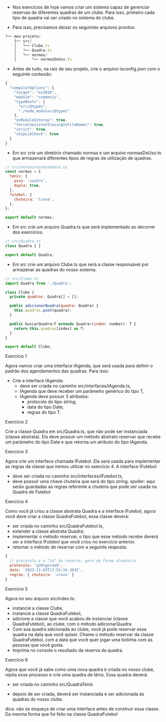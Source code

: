 * Nos exercícios de hoje vamos criar um sistema capaz de gerenciar 
reservas de diferentes quadras de um clube. Para isso, primeiro cada 
tipo de quadra vai ser criado no sistema do clube.

* Para isso, precisamos deixar os seguintes arquivos prontos:
```js
└── meu-projeto/
    ├── src/
    │   └── Clube.ts
    │   └── Quadra.ts
    │   └── normas/
    │       └── normasDeUso.ts
```
* Antes de tudo, na raiz de seu projeto, crie o arquivo tsconfig.json 
com o seguinte conteúdo:
```js
{
  "compilerOptions": {
    "target": "es2016",
    "module": "commonjs",
    "typeRoots": [
      "src/@types",
      "./node_modules/@types"
    ],
    "esModuleInterop": true,
    "forceConsistentCasingInFileNames": true,
    "strict": true,
    "skipLibCheck": true
  }
}
```
* Em src crie um diretório chamado normas e um arquivo normasDeUso.ts 
que armazenará diferentes tipos de regras de utilização de quadras.
```js
// src/normas/normasDeUso.ts
const normas = {
  tenis: {
    piso: 'saibro',
    dupla: true,
  },
  futebol: {
    chuteira: 'trava',
  },
};

export default normas;
```
* Em src crie um arquivo Quadra.ts que será implementado ao decorrer 
dos exercícios.
```js
// src/Quadra.ts
class Quadra { }

export default Quadra;
```
* Em src crie um arquivo Clube.ts que será a classe responsável por 
armazenar as quadras do nosso sistema.
```js
// src/Clube.ts
import Quadra from './Quadra';

class Clube {
  private quadras: Quadra[] = [];

  public adicionarQuadra(quadra: Quadra) {
    this.quadras.push(quadra);
  }

  public buscarQuadra<T extends Quadra>(index: number): T {
    return this.quadras[index] as T;
  }
}

export default Clube;
```
Exercício 1

Agora vamos criar uma interface IAgenda, que será usada para 
definir o padrão dos agendamentos das quadras. Para isso:

* Crie a interface IAgenda:
  * deve ser criada no caminho src/interfaces/IAgenda.ts,
  * IAgenda que deve receber um parâmetro genérico do tipo T,
  * IAgenda deve possuir 3 atributos:
    * protocolo do tipo string;
    * data do tipo Date;
    * regras do tipo T.


Exercício 2

Crie a classe Quadra em src/Quadra.ts, que não pode ser instanciada 
(classe abstrata). Ela deve possuir um método abstrato reservar que 
recebe um parâmetro do tipo Date e que retorna um atributo do tipo IAgenda.


Exercício 3

Agora crie um interface chamada IFutebol. Ela será usada para implementar as
regras da classe que iremos utilizar no exercício 4. A interface IFutebol:

* deve ser criada no caminho src/interfaces/IFutebol.ts,
* deve possuir uma chave chuteira que será do tipo string. spoiler: aqui 
serão guardadas as regras referente a chuteira que pode ser usada na Quadra 
de Futebol


Exercício 4

Como você já criou a classe abstrata Quadra e a interface IFutebol, 
agora você deve criar a classe QuadraFutebol, essa classe deverá:

* ser criada no caminho src/QuadraFutebol.ts,
* extender a classe abstrata Quadra;
* implementar o método reservar, o tipo que esse método recebe deverá 
ser a interface IFutebol que você criou no exercício anterior.
* retornar o método de reservar com a seguinte resposta:
```js
{
  // protocolo é o "id" da reserva, gere de forma aleatória
  protocolo: 'q39tgorea9',
  date: '2022-11-03T17:53:24.393Z',
  regras: { chuteira: 'cravo' }
}
```

Exercício 5

Agora no seu arquivo src/index.ts:

* instancie a classe Clube,
* instancie a classe QuadraFutebol,
* adicione a classe que você acabou de instanciar (classe QuadraFutebol), 
ao clube, com o método adicionarQuadra
* Com sua quadra adicionada ao clube, você já pode reservar essa quadra 
na data que você quiser. Chame o método reservar da classe QuadraFutebol, 
com a data que você quer jogar uma bolinha com as pessoas que você gosta.
* Imprima no console o resultado da reserva da quadra.


Exercício 6

Agora que você já sabe como uma nova quadra é criada no nosso clube, 
repita esse processo e crie uma quadra de tênis. Essa quadra deverá:

* ser criada no caminho src/QuadraTenis

* depois de ser criada, deverá ser instanciada e ser adicionada às quadras 
do nosso clube.

dica: não se esqueça de criar uma interface antes de construir essa classe. 
Da mesma forma que foi feito na classe QuadraFutebol